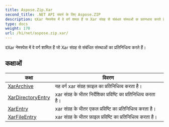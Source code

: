 ```yaml
---
title: Aspose.Zip.Xar
second_title: .NET API संदर्भ के लिए Aspose.ZIP
description: दXar नेमस्पेस में वे वर्ग शमल हैं ज Xar संग्रह से संबंधत संस्थओं क प्रतनधत्व करते हैं
type: docs
weight: 170
url: /hi/net/aspose.zip.xar/
---
```

दXar नेमस्पेस में वे वर्ग शामिल हैं जो Xar संग्रह से संबंधित संस्थाओं का प्रतिनिधित्व करते हैं।

## कक्षाओं

| कक्षा | विवरण |
| --- | --- |
| [XarArchive](./xararchive/) | यह वर्ग xar संग्रह फ़ाइल का प्रतिनिधित्व करता है। |
| [XarDirectoryEntry](./xardirectoryentry/) | xar संग्रह के भीतर निर्देशिका प्रविष्टि का प्रतिनिधित्व करता है। |
| [XarEntry](./xarentry/) | xar संग्रह के भीतर एकल प्रविष्टि का प्रतिनिधित्व करता है। |
| [XarFileEntry](./xarfileentry/) | xar संग्रह के भीतर फ़ाइल प्रविष्टि का प्रतिनिधित्व करता है। |



